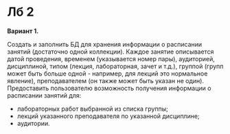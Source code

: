 # Лб 2

**Вариант 1.**

Создать и заполнить БД для хранения информации о расписании занятий (достаточно одной коллекции). Каждое занятие описывается датой проведения, временем (указывается номер пары), аудиторией, дисциплиной, типом (лекция, лабораторная, зачет и т.д.), группой (групп может быть больше одной - например, для лекций это нормальное явление), преподавателем (он также может быть указан не один).
Предоставить пользователю возможность получения информации о расписании занятий для:


 - лабораторных работ выбранной из списка группы;
 - лекций указанного преподавателя по указанной дисциплине;
 - аудитории.

 [](1.png)
 [](2.png)
 [](3.png)
 [](4.png)
 [](5.png)
 [](6.png)
 [](7.png)
 [](8.png)
